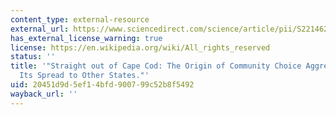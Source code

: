 ```yaml
---
content_type: external-resource
external_url: https://www.sciencedirect.com/science/article/pii/S2214629621004783
has_external_license_warning: true
license: https://en.wikipedia.org/wiki/All_rights_reserved
status: ''
title: '"Straight out of Cape Cod: The Origin of Community Choice Aggregation and
  Its Spread to Other States."'
uid: 20451d9d-5ef1-4bfd-9007-99c52b8f5492
wayback_url: ''
---
```

